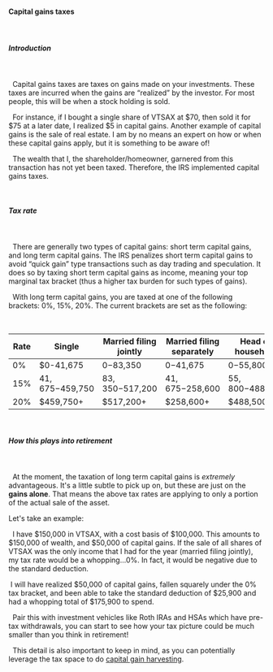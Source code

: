 #### Capital gains taxes

&nbsp;  

##### Introduction

&nbsp;  

  Capital gains taxes are taxes on gains made on your investments. These taxes are incurred when the gains are “realized” by the investor. For most people, this will be when a stock holding is sold. 

  For instance, if I bought a single share of VTSAX at $70, then sold it for $75 at a later date, I realized $5 in capital gains. Another example of capital gains is the sale of real estate. I am by no means an expert on how or when these capital gains apply, but it is something to be aware of!

  The wealth that I, the shareholder/homeowner, garnered from this transaction has not yet been taxed. Therefore, the IRS implemented capital gains taxes.

&nbsp;  

##### Tax rate

&nbsp;  

  There are generally two types of capital gains: short term capital gains, and long term capital gains. The IRS penalizes short term capital gains to avoid “quick gain” type transactions such as day trading and speculation. It does so by taxing short term capital gains as income, meaning your top marginal tax bracket (thus a higher tax burden for such types of gains).
	
  With long term capital gains, you are taxed at one of the following brackets: 0%, 15%, 20%. The current brackets are set as the following:  

&nbsp;  

| Rate | Single | Married filing jointly | Married filing separately | Head of household |
| ---- | ------ | ---------------------- | ------------------------- | ----------------- |
| 0%   | $0-41,675 | $0-$83,350 | $0-$41,675 | $0-$55,800 |
| 15%  | $41,675-$459,750 | $83,350-$517,200 | $41,675-$258,600 | $55,800-$488,500 |
| 20%  | $459,750+ | $517,200+ | $258,600+ | $488,500+ |

&nbsp;  

##### How this plays into retirement

&nbsp;  

  At the moment, the taxation of long term capital gains is _extremely_ advantageous. It's a little subtle to pick up on, but these are just on the **gains alone**. That means the above tax rates are applying to only a portion of the actual sale of the asset.

Let's take an example:

  I have $150,000 in VTSAX, with a cost basis of $100,000. This amounts to $150,000 of wealth, and $50,000 of capital gains. If the sale of all shares of VTSAX was the only income that I had for the year (married filing jointly), my tax rate would be a whopping...0%. In fact, it would be negative due to the standard deduction.

 I will have realized $50,000 of capital gains, fallen squarely under the 0% tax bracket, and been able to take the standard deduction of $25,900 and had a whopping total of $175,900 to spend.

  Pair this with investment vehicles like Roth IRAs and HSAs which have pre-tax withdrawals, you can start to see how your tax picture could be much smaller than you think in retirement!

  This detail is also important to keep in mind, as you can potentially leverage the tax space to do [capital gain harvesting](/taxation/tax-harvesting#tax-gain-harvesting).
